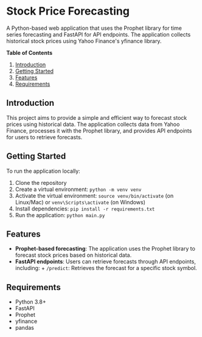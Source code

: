 **Stock Price Forecasting**
========================

A Python-based web application that uses the Prophet library for time series forecasting and FastAPI for API
endpoints. The application collects historical stock prices using Yahoo Finance's yfinance library.

**Table of Contents**

1. [Introduction](#introduction)
2. [Getting Started](#getting-started)
3. [Features](#features)
4. [Requirements](#requirements)

**Introduction**
---------------

This project aims to provide a simple and efficient way to forecast stock prices using historical data. The
application collects data from Yahoo Finance, processes it with the Prophet library, and provides API endpoints
for users to retrieve forecasts.

**Getting Started**
------------------

To run the application locally:

1. Clone the repository
2. Create a virtual environment: `python -m venv venv`
3. Activate the virtual environment: `source venv/bin/activate` (on Linux/Mac) or `venv\Scripts\activate` (on
Windows)
4. Install dependencies: `pip install -r requirements.txt`
5. Run the application: `python main.py`

**Features**
------------

* **Prophet-based forecasting**: The application uses the Prophet library to forecast stock prices based on
historical data.
* **FastAPI endpoints**: Users can retrieve forecasts through API endpoints, including:
        + `/predict`: Retrieves the forecast for a specific stock symbol.

**Requirements**
----------------

* Python 3.8+
* FastAPI
* Prophet
* yfinance
* pandas
